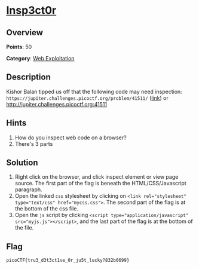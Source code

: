 # [Insp3ct0r](https://play.picoctf.org/practice/challenge/18?page=2)

## Overview

**Points**: 50

**Category**: [Web Exploitation](../)

## Description

Kishor Balan tipped us off that the following code may need inspection: `https://jupiter.challenges.picoctf.org/problem/41511/` ([link](https://jupiter.challenges.picoctf.org/problem/41511/)) or http://jupiter.challenges.picoctf.org:41511

## Hints

1. How do you inspect web code on a browser?
2. There's 3 parts

## Solution

1. Right click on the browser, and click inspect element or view page source. The first part of the flag is beneath the HTML/CSS/Javascript paragraph.
2. Open the linked `css` stylesheet by clicking on `<link rel="stylesheet" type="text/css" href="mycss.css">`. The second part of the flag is at the bottom of the css file.
3. Open the `js` script by clicking `<script type="application/javascript" src="myjs.js"></script>`, and the last part of the flag is at the bottom of the file.

## Flag

`picoCTF{tru3_d3t3ct1ve_0r_ju5t_lucky?832b0699}`